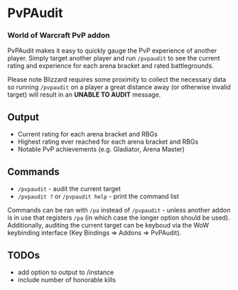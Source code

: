 # PvPAudit
### World of Warcraft PvP addon
PvPAudit makes it easy to quickly gauge the PvP experience of another player. Simply target another player and run `/pvpaudit` to see the current rating and experience for each arena bracket and rated battlegrounds.

Please note Blizzard requires some proximity to collect the necessary data so running `/pvpaudit` on a player a great distance away (or otherwise invalid target) will result in an **UNABLE TO AUDIT** message.

## Output
* Current rating for each arena bracket and RBGs
* Highest rating ever reached for each arena bracket and RBGs
* Notable PvP achievements (e.g. Gladiator, Arena Master)

## Commands
* `/pvpaudit` - audit the current target
* `/pvpaudit ?` or `/pvpaudit help` - print the command list

Commands can be ran with `/pa` instead of `/pvpaudit` - unless another addon is in use that registers `/pa` (in which case the longer option should be used). Additionally, auditing the current target can be keyboud via the WoW keybinding interface (Key Bindings => Addons => PvPAudit).

## TODOs
* add option to output to /instance
* include number of honorable kills
